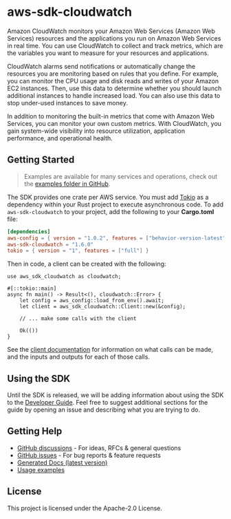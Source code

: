 # aws-sdk-cloudwatch

Amazon CloudWatch monitors your Amazon Web Services (Amazon Web Services) resources and the applications you run on Amazon Web Services in real time. You can use CloudWatch to collect and track metrics, which are the variables you want to measure for your resources and applications.

CloudWatch alarms send notifications or automatically change the resources you are monitoring based on rules that you define. For example, you can monitor the CPU usage and disk reads and writes of your Amazon EC2 instances. Then, use this data to determine whether you should launch additional instances to handle increased load. You can also use this data to stop under-used instances to save money.

In addition to monitoring the built-in metrics that come with Amazon Web Services, you can monitor your own custom metrics. With CloudWatch, you gain system-wide visibility into resource utilization, application performance, and operational health.

## Getting Started

> Examples are available for many services and operations, check out the
> [examples folder in GitHub](https://github.com/awslabs/aws-sdk-rust/tree/main/examples).

The SDK provides one crate per AWS service. You must add [Tokio](https://crates.io/crates/tokio)
as a dependency within your Rust project to execute asynchronous code. To add `aws-sdk-cloudwatch` to
your project, add the following to your **Cargo.toml** file:

```toml
[dependencies]
aws-config = { version = "1.0.2", features = ["behavior-version-latest"] }
aws-sdk-cloudwatch = "1.6.0"
tokio = { version = "1", features = ["full"] }
```

Then in code, a client can be created with the following:

```rust,no_run
use aws_sdk_cloudwatch as cloudwatch;

#[::tokio::main]
async fn main() -> Result<(), cloudwatch::Error> {
    let config = aws_config::load_from_env().await;
    let client = aws_sdk_cloudwatch::Client::new(&config);

    // ... make some calls with the client

    Ok(())
}
```

See the [client documentation](https://docs.rs/aws-sdk-cloudwatch/latest/aws_sdk_cloudwatch/client/struct.Client.html)
for information on what calls can be made, and the inputs and outputs for each of those calls.

## Using the SDK

Until the SDK is released, we will be adding information about using the SDK to the
[Developer Guide](https://docs.aws.amazon.com/sdk-for-rust/latest/dg/welcome.html). Feel free to suggest
additional sections for the guide by opening an issue and describing what you are trying to do.

## Getting Help

* [GitHub discussions](https://github.com/awslabs/aws-sdk-rust/discussions) - For ideas, RFCs & general questions
* [GitHub issues](https://github.com/awslabs/aws-sdk-rust/issues/new/choose) - For bug reports & feature requests
* [Generated Docs (latest version)](https://awslabs.github.io/aws-sdk-rust/)
* [Usage examples](https://github.com/awslabs/aws-sdk-rust/tree/main/examples)

## License

This project is licensed under the Apache-2.0 License.

